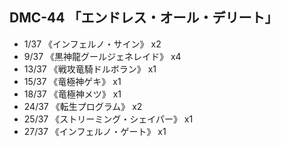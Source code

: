 ## DMC-44 「エンドレス・オール・デリート」
- 1/37 《インフェルノ・サイン》 x2
- 9/37 《黒神龍グールジェネレイド》 x4
- 13/37 《戦攻竜騎ドルボラン》 x1
- 15/37 《竜極神ゲキ》 x1
- 18/37 《竜極神メツ》 x1
- 24/37 《転生プログラム》 x2
- 25/37 《ストリーミング・シェイパー》 x1
- 27/37 《インフェルノ・ゲート》 x1
